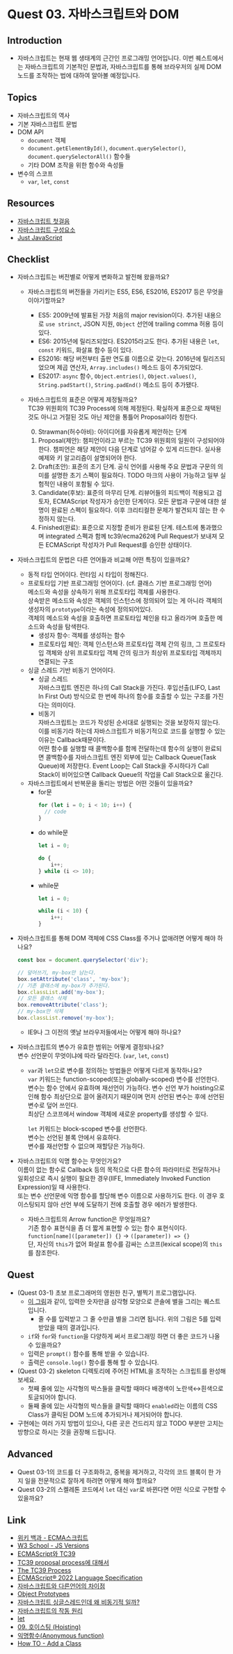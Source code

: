 # Quest 03. 자바스크립트와 DOM

## Introduction
* 자바스크립트는 현재 웹 생태계의 근간인 프로그래밍 언어입니다. 이번 퀘스트에서는 자바스크립트의 기본적인 문법과, 자바스크립트를 통해 브라우저의 실제 DOM 노드를 조작하는 법에 대하여 알아볼 예정입니다.

## Topics
* 자바스크립트의 역사
* 기본 자바스크립트 문법
* DOM API
  * `document` 객체
  * `document.getElementById()`, `document.querySelector()`, `document.querySelectorAll()` 함수들
  * 기타 DOM 조작을 위한 함수와 속성들
* 변수의 스코프
  * `var`, `let`, `const`

## Resources
* [자바스크립트 첫걸음](https://developer.mozilla.org/ko/docs/Learn/JavaScript/First_steps)
* [자바스크립트 구성요소](https://developer.mozilla.org/ko/docs/Learn/JavaScript/Building_blocks)
* [Just JavaScript](https://justjavascript.com/)

## Checklist
* 자바스크립트는 버전별로 어떻게 변화하고 발전해 왔을까요?
  * 자바스크립트의 버전들을 가리키는 ES5, ES6, ES2016, ES2017 등은 무엇을 이야기할까요?
    - ES5: 2009년에 발표된 가장 처음의 major revision이다. 추가된 내용으로 `use strinct`, JSON 지원, `Object` 선언에 trailing comma 허용 등이 있다.
    - ES6: 2015년에 릴리즈되었다. ES2015라고도 한다. 추가된 내용은 `let`, `const` 키워드, 화살표 함수 등이 있다.
    - ES2016: 해당 버전부터 출판 연도를 이름으로 갖는다. 2016년에 릴리즈되었으며 제곱 연산자, `Array.includes()` 메소드 등이 추가되었다.
    - ES2017: `async` 함수, `Object.entries()`, `Object.values()`, `String.padStart()`, `String.padEnd()` 메소드 등이 추가됐다.

  * 자바스크립트의 표준은 어떻게 제정될까요?  
    TC39 위원회의 TC39 Process에 의해 제정된다. 확실하게 표준으로 채택된 것도 아니고 거절된 것도 아닌 제안을 통틀어 Proposal이라 칭한다.

    0. Strawman(허수아비): 아이디어를 자유롭게 제안하는 단계
    1. Proposal(제안): 챔피언이라고 부르는 TC39 위원회의 일원이 구성되어야 한다. 챔피언은 해당 제안이 다음 단계로 넘어갈 수 있게 리드한다. 실사용 예제와 키 알고리즘이 설명되어야 한다.
    2. Draft(초안): 표준의 초기 단계. 공식 언어를 사용해 주요 문법과 구문의 의미를 설명한 초기 스펙이 필요하다. TODO 마크의 사용이 가능하고 일부 실험적인 내용이 포함될 수 있다.
    3. Candidate(후보): 표준의 마무리 단계. 리뷰어들의 피드백이 적용되고 검토자, ECMAScript 작성자가 승인한 단계이다. 모든 문법과 구문에 대한 설명이 완료된 스펙이 필요하다. 이후 크리티컬한 문제가 발견되지 않는 한 수정하지 않는다.
    4. Finished(완료): 표준으로 지정할 준비가 완료된 단계. 테스트에 통과했으며 integrated 스펙과 함께 tc39/ecma262에 Pull Request가 보내져 모든 ECMAScript 작성자가 Pull Request를 승인한 상태이다.

* 자바스크립트의 문법은 다른 언어들과 비교해 어떤 특징이 있을까요?  
  - 동적 타입 언어이다. 런타임 시 타입이 정해진다.
  - 프로토타입 기반 프로그래밍 언어이다. (cf. 클래스 기반 프로그래밍 언어)  
    메소드와 속성을 상속하기 위해 프로토타입 객체를 사용한다.  
    상속받은 메소드와 속성은 객체의 인스턴스에 정의되어 있는 게 아니라 객체의 생성자의 `prototype`이라는 속성에 정의되어있다.  
    객체의 메소드와 속성을 호출하면 프로토타입 체인을 타고 올라가며 호출한 메소드와 속성을 탐색한다.  
    * 생성자 함수: 객체를 생성하는 함수
    * 프로토타입 체인: 객체 인스턴스와 프로토타입 객체 간의 링크, 그 프로토타입 객체와 상위 프로토타입 객체 간의 링크가 최상위 프로토타입 객체까지 연결되는 구조
  - 싱글 스레드 기반 비동기 언어이다.
    * 싱글 스레드  
    자바스크립트 엔진은 하나의 Call Stack을 가진다. 후입선출(LIFO, Last In First Out) 방식으로 한 번에 하나의 함수를 호출할 수 있는 구조를 가진다는 의미이다.
    * 비동기  
    자바스크립트는 코드가 작성된 순서대로 실행되는 것을 보장하지 않는다. 이를 비동기라 하는데 자바스크립트가 비동기적으로 코드를 실행할 수 있는 이유는 Callback때문이다.  
    어떤 함수를 실행할 때 콜백함수를 함께 전달하는데 함수의 실행이 완료되면 콜백함수를 자바스크립트 엔진 외부에 있는 Callback Queue(Task Queue)에 저장한다. Event Loop는 Call Stack을 주시하다가 Call Stack이 비어있으면 Callback Queue의 작업을 Call Stack으로 옮긴다.

  * 자바스크립트에서 반복문을 돌리는 방법은 어떤 것들이 있을까요?
    - for문
      ```javascript
      for (let i = 0; i < 10; i++) {
        // code
      }
      ```
    - do while문
      ```javascript
      let i = 0;

      do {
          i++;
      } while (i <> 10);
      ```
    - while문
      ```javascript
      let i = 0;

      while (i < 10) {
          i++;
      }
      ```

* 자바스크립트를 통해 DOM 객체에 CSS Class를 주거나 없애려면 어떻게 해야 하나요?
  ```javascript
  const box = document.querySelector('div');

  // 덮어쓰기, my-box만 남는다.
  box.setAttribute('class', 'my-box');
  // 기존 클래스에 my-box가 추가된다.
  box.classList.add('my-box');
  // 모든 클래스 삭제
  box.removeAttribute('class');
  // my-box만 삭제
  box.classList.remove('my-box');
  ```
  * IE9나 그 이전의 옛날 브라우저들에서는 어떻게 해야 하나요?

* 자바스크립트의 변수가 유효한 범위는 어떻게 결정되나요?  
  변수 선언문이 무엇이냐에 따라 달라진다. (`var`, `let`, `const`)
  * `var`과 `let`으로 변수를 정의하는 방법들은 어떻게 다르게 동작하나요?  
    `var` 키워드는 function-scoped(또는 globally-scoped) 변수를 선언한다.  
    변수는 함수 안에서 유효하며 재선언이 가능하다. 변수 선언 부가 hoisting으로 인해 함수 최상단으로 끌어 올려지기 때문이며 먼저 선언된 변수는 후에 선언된 변수로 덮어 쓰인다.  
    최상단 스코프에서 window 객체에 새로운 property를 생성할 수 있다.  

    `let` 키워드는 block-scoped 변수를 선언한다.  
    변수는 선언된 블록 안에서 유효하다.  
    변수를 재선언할 수 없으며 재할당은 가능하다.

* 자바스크립트의 익명 함수는 무엇인가요?  
  이름이 없는 함수로 Callback 등의 목적으로 다른 함수의 파라미터로 전달하거나 일회성으로 즉시 실행이 필요한 경우(IIFE, Immediately Invoked Function Expression)일 때 사용한다.  
  또는 변수 선언문에 익명 함수를 할당해 변수 이름으로 사용하기도 한다. 이 경우 호이스팅되지 않아 선언 부에 도달하기 전에 호출할 경우 에러가 발생한다.

  * 자바스크립트의 Arrow function은 무엇일까요?  
  기존 함수 표현식을 좀 더 짧게 표현할 수 있는 함수 표현식이다.  
  `function[name]([parameter]) {}` -> `([parameter]) => {}`  
  단, 자신의 `this`가 없어 화살표 함수를 감싸는 스코프(lexical scope)의 `this`를 참조한다.

## Quest
* (Quest 03-1) 초보 프로그래머의 영원한 친구, 별찍기 프로그램입니다.
  * [이 그림](jsStars.png)과 같이, 입력한 숫자만큼 삼각형 모양으로 콘솔에 별을 그리는 퀘스트 입니다.
    * 줄 수를 입력받고 그 줄 수만큼 별을 그리면 됩니다. 위의 그림은 5를 입력받았을 때의 결과입니다.
  * `if`와 `for`와 `function`을 다양하게 써서 프로그래밍 하면 더 좋은 코드가 나올 수 있을까요?
  * 입력은 `prompt()` 함수를 통해 받을 수 있습니다.
  * 출력은 `console.log()` 함수를 통해 할 수 있습니다.
* (Quest 03-2) skeleton 디렉토리에 주어진 HTML을 조작하는 스크립트를 완성해 보세요.
  * 첫째 줄에 있는 사각형의 박스들을 클릭할 때마다 배경색이 노란색↔흰색으로 토글되어야 합니다.
  * 둘째 줄에 있는 사각형의 박스들을 클릭할 때마다 `enabled`라는 이름의 CSS Class가 클릭된 DOM 노드에 추가되거나 제거되어야 합니다.
* 구현에는 여러 가지 방법이 있으나, 다른 곳은 건드리지 않고 TODO 부분만 고치는 방향으로 하시는 것을 권장해 드립니다.

## Advanced
* Quest 03-1의 코드를 더 구조화하고, 중복을 제거하고, 각각의 코드 블록이 한 가지 일을 전문적으로 잘하게 하려면 어떻게 해야 할까요?
* Quest 03-2의 스켈레톤 코드에서 `let` 대신 `var`로 바뀐다면 어떤 식으로 구현할 수 있을까요?

## Link
- [위키 백과 - ECMA스크립트](https://ko.wikipedia.org/wiki/ECMA%EC%8A%A4%ED%81%AC%EB%A6%BD%ED%8A%B8)
- [W3 School - JS Versions](https://www.w3schools.com/js/js_versions.asp)
- [ECMAScript와 TC39](https://ahnheejong.name/articles/ecmascript-tc39/)
- [TC39 proposal process에 대해서](https://trustyoo86.github.io/javascript/2019/12/11/tc39-process.html)
- [The TC39 Process](https://tc39.es/process-document/)
- [ECMAScript® 2022 Language Specification](https://tc39.es/ecma262/multipage/)
- [자바스크립트와 다른언어의 차이점](https://sdcodebase.tistory.com/22)
- [Object Prototypes](https://developer.mozilla.org/ko/docs/Learn/JavaScript/Objects/Object_prototypes)
- [자바스크립트 싱글스레드인데 왜 비동기적 일까?](https://velog.io/@eamon3481/%EC%9E%90%EB%B0%94%EC%8A%A4%ED%81%AC%EB%A6%BD%ED%8A%B8-%EC%8B%B1%EA%B8%80%EC%8A%A4%EB%A0%88%EB%93%9C%EC%9D%B8%EB%8D%B0-%EC%99%9C-%EB%B9%84%EB%8F%99%EA%B8%B0%EC%A0%81-%EC%9D%BC%EA%B9%8C)
- [자바스크립트의 작동 원리](https://frontcode.tistory.com/30?category=685416)
- [let](https://developer.mozilla.org/en-US/docs/Web/JavaScript/Reference/Statements/let)
- [09. 호이스팅 (Hoisting)](https://simplejs.gitbook.io/olaf/09.-hoisting)
- [익명함수(Anonymous function)](https://velog.io/@blackb0x/%EC%9D%B5%EB%AA%85%ED%95%A8%EC%88%98Anonymous-function)
- [How TO - Add a Class](https://www.w3schools.com/howto/howto_js_add_class.asp)
